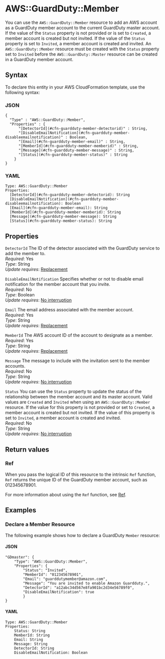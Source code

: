 # AWS::GuardDuty::Member<a name="aws-resource-guardduty-member"></a>

You can use the `AWS::GuardDuty::Member` resource to add an AWS account as a GuardDuty member account to the current GuardDuty master account\. If the value of the `Status` property is not provided or is set to `Created`, a member account is created but not invited\. If the value of the `Status` property is set to `Invited`, a member account is created and invited\. An `AWS::GuardDuty::Member` resource must be created with the `Status` property set to `Invited` before the `AWS::GuardDuty::Master` resource can be created in a GuardDuty member account\.

## Syntax<a name="aws-resource-guardduty-member-syntax"></a>

To declare this entity in your AWS CloudFormation template, use the following syntax:

### JSON<a name="aws-resource-guardduty-member-syntax.json"></a>

```
{
  "Type" : "AWS::GuardDuty::Member",
  "Properties" : {
      "[DetectorId](#cfn-guardduty-member-detectorid)" : String,
      "[DisableEmailNotification](#cfn-guardduty-member-disableemailnotification)" : Boolean,
      "[Email](#cfn-guardduty-member-email)" : String,
      "[MemberId](#cfn-guardduty-member-memberid)" : String,
      "[Message](#cfn-guardduty-member-message)" : String,
      "[Status](#cfn-guardduty-member-status)" : String
    }
}
```

### YAML<a name="aws-resource-guardduty-member-syntax.yaml"></a>

```
Type: AWS::GuardDuty::Member
Properties: 
  [DetectorId](#cfn-guardduty-member-detectorid): String
  [DisableEmailNotification](#cfn-guardduty-member-disableemailnotification): Boolean
  [Email](#cfn-guardduty-member-email): String
  [MemberId](#cfn-guardduty-member-memberid): String
  [Message](#cfn-guardduty-member-message): String
  [Status](#cfn-guardduty-member-status): String
```

## Properties<a name="aws-resource-guardduty-member-properties"></a>

`DetectorId`  <a name="cfn-guardduty-member-detectorid"></a>
The ID of the detector associated with the GuardDuty service to add the member to\.  
*Required*: Yes  
*Type*: String  
*Update requires*: [Replacement](https://docs.aws.amazon.com/AWSCloudFormation/latest/UserGuide/using-cfn-updating-stacks-update-behaviors.html#update-replacement)

`DisableEmailNotification`  <a name="cfn-guardduty-member-disableemailnotification"></a>
Specifies whether or not to disable email notification for the member account that you invite\.  
*Required*: No  
*Type*: Boolean  
*Update requires*: [No interruption](https://docs.aws.amazon.com/AWSCloudFormation/latest/UserGuide/using-cfn-updating-stacks-update-behaviors.html#update-no-interrupt)

`Email`  <a name="cfn-guardduty-member-email"></a>
The email address associated with the member account\.  
*Required*: Yes  
*Type*: String  
*Update requires*: [Replacement](https://docs.aws.amazon.com/AWSCloudFormation/latest/UserGuide/using-cfn-updating-stacks-update-behaviors.html#update-replacement)

`MemberId`  <a name="cfn-guardduty-member-memberid"></a>
The AWS account ID of the account to designate as a member\.  
*Required*: Yes  
*Type*: String  
*Update requires*: [Replacement](https://docs.aws.amazon.com/AWSCloudFormation/latest/UserGuide/using-cfn-updating-stacks-update-behaviors.html#update-replacement)

`Message`  <a name="cfn-guardduty-member-message"></a>
The message to include with the invitation sent to the member accounts\.  
*Required*: No  
*Type*: String  
*Update requires*: [No interruption](https://docs.aws.amazon.com/AWSCloudFormation/latest/UserGuide/using-cfn-updating-stacks-update-behaviors.html#update-no-interrupt)

`Status`  <a name="cfn-guardduty-member-status"></a>
You can use the `Status` property to update the status of the relationship between the member account and its master account\. Valid values are `Created` and `Invited` when using an `AWS::GuardDuty::Member` resource\. If the value for this property is not provided or set to `Created`, a member account is created but not invited\. If the value of this property is set to `Invited`, a member account is created and invited\.  
*Required*: No  
*Type*: String  
*Update requires*: [No interruption](https://docs.aws.amazon.com/AWSCloudFormation/latest/UserGuide/using-cfn-updating-stacks-update-behaviors.html#update-no-interrupt)

## Return values<a name="aws-resource-guardduty-member-return-values"></a>

### Ref<a name="aws-resource-guardduty-member-return-values-ref"></a>

 When you pass the logical ID of this resource to the intrinsic `Ref` function, `Ref` returns the unique ID of the GuardDuty member account, such as 012345678901\.

For more information about using the `Ref` function, see [Ref](https://docs.aws.amazon.com/AWSCloudFormation/latest/UserGuide/intrinsic-function-reference-ref.html)\.

## Examples<a name="aws-resource-guardduty-member--examples"></a>

### Declare a Member Resource<a name="aws-resource-guardduty-member--examples--Declare_a_Member_Resource"></a>

The following example shows how to declare a GuardDuty `Member` resource:

#### JSON<a name="aws-resource-guardduty-member--examples--Declare_a_Member_Resource--json"></a>

```
"GDmaster": {
    "Type": "AWS::GuardDuty::Member",
    "Properties": {
        "Status": "Invited",    
        "MemberId": "012345678901",
        "Email": "guarddutymember@amazon.com",
        "Message": "You are invited to enable Amazon Guardduty.",
        "DetectorId": "a12abc34d567e8fa901bc2d34e56789f0",
        "DisableEmailNotification": true
        }
}
```

#### YAML<a name="aws-resource-guardduty-member--examples--Declare_a_Member_Resource--yaml"></a>

```
Type: AWS::GuardDuty::Member
Properties:
    Status: String
    MemberId: String
    Email: String
    Message: String
    DetectorId: String
    DisableEmailNotification: Boolean
```